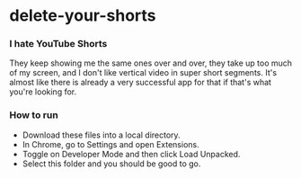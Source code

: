 # delete-your-shorts

### I hate YouTube Shorts

They keep showing me the same ones over and over, they take up too much of my screen, and I don't like vertical video in super short segments. It's almost like there is already a very successful app for that if that's what you're looking for.

### How to run

 - Download these files into a local directory.
 - In Chrome, go to Settings and open Extensions.
 - Toggle on Developer Mode and then click Load Unpacked.
 - Select this folder and you should be good to go. 
